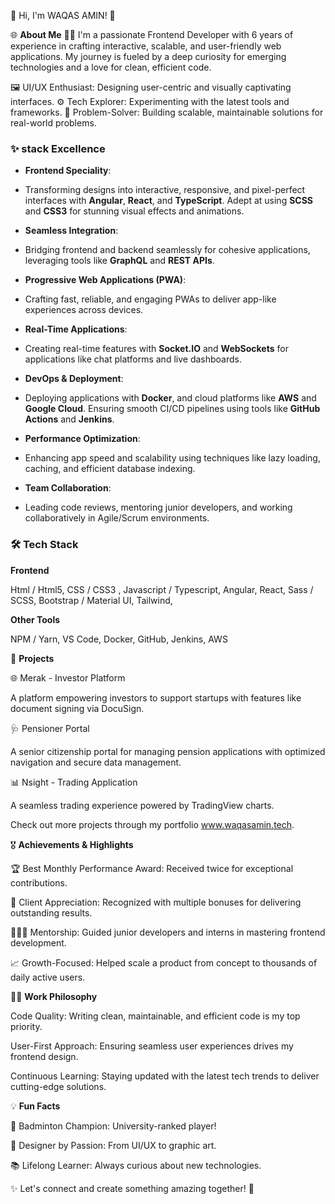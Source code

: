 🌟 Hi, I'm WAQAS AMIN! 👋




🌐 **About Me**
👨‍💻 I'm a passionate Frontend Developer with 6 years of experience in crafting interactive, scalable, and user-friendly web applications. My journey is fueled by a deep curiosity for emerging technologies and a love for clean, efficient code.

🖼️ UI/UX Enthusiast: Designing user-centric and visually captivating interfaces.
⚙️ Tech Explorer: Experimenting with the latest tools and frameworks.
🎯 Problem-Solver: Building scalable, maintainable solutions for real-world problems.



### **✨ stack Excellence**


- **Frontend Speciality**:

- 
   Transforming designs into interactive, responsive, and pixel-perfect interfaces with **Angular**, **React**, and **TypeScript**. Adept at using **SCSS** and **CSS3** for stunning visual effects and animations.  


- **Seamless Integration**:

- 
   Bridging frontend and backend seamlessly for cohesive applications, leveraging tools like **GraphQL** and **REST APIs**.  

- **Progressive Web Applications (PWA)**:

- 
   Crafting fast, reliable, and engaging PWAs to deliver app-like experiences across devices.  

- **Real-Time Applications**:

- 
   Creating real-time features with **Socket.IO** and **WebSockets** for applications like chat platforms and live dashboards.  

- **DevOps & Deployment**:

- 
   Deploying applications with **Docker**, and cloud platforms like **AWS** and **Google Cloud**. Ensuring smooth CI/CD pipelines using tools like **GitHub Actions** and **Jenkins**.
  

- **Performance Optimization**:

- 
   Enhancing app speed and scalability using techniques like lazy loading, caching, and efficient database indexing.  


- **Team Collaboration**:

- 
   Leading code reviews, mentoring junior developers, and working collaboratively in Agile/Scrum environments.





### **🛠️ Tech Stack**


**Frontend**


Html / Html5,
CSS / CSS3 ,
Javascript / Typescript,
Angular,
React,
Sass / SCSS,
Bootstrap / Material UI,
Tailwind,

**Other Tools**


NPM / Yarn,
VS Code,
Docker, GitHub, Jenkins, AWS




🚀 **Projects**


🌐 Merak - Investor Platform


A platform empowering investors to support startups with features like document signing via DocuSign.

🩺 Pensioner Portal


A senior citizenship portal for managing pension applications with optimized navigation and secure data management.

📊 Nsight - Trading Application


A seamless trading experience powered by TradingView charts.

Check out more projects through my portfolio www.waqasamin.tech.




🎖️ **Achievements & Highlights**


🏆 Best Monthly Performance Award: Received twice for exceptional contributions.


💬 Client Appreciation: Recognized with multiple bonuses for delivering outstanding results.


🧑‍🤝‍🧑 Mentorship: Guided junior developers and interns in mastering frontend development.


📈 Growth-Focused: Helped scale a product from concept to thousands of daily active users.




🧑‍💻 **Work Philosophy**


Code Quality: Writing clean, maintainable, and efficient code is my top priority.


User-First Approach: Ensuring seamless user experiences drives my frontend design.


Continuous Learning: Staying updated with the latest tech trends to deliver cutting-edge solutions.



💡 **Fun Facts**


🏸 Badminton Champion: University-ranked player!


🎨 Designer by Passion: From UI/UX to graphic art.


📚 Lifelong Learner: Always curious about new technologies.


✨ Let's connect and create something amazing together! 🚀

